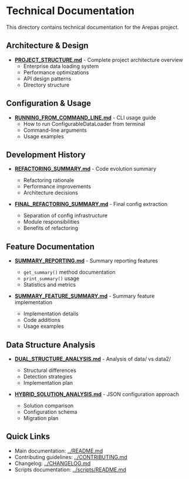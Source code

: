 # Technical Documentation

This directory contains technical documentation for the Arepas project.

## Architecture & Design

- **[PROJECT_STRUCTURE.md](PROJECT_STRUCTURE.md)** - Complete project architecture overview
  - Enterprise data loading system
  - Performance optimizations
  - API design patterns
  - Directory structure

## Configuration & Usage

- **[RUNNING_FROM_COMMAND_LINE.md](RUNNING_FROM_COMMAND_LINE.md)** - CLI usage guide
  - How to run ConfigurableDataLoader from terminal
  - Command-line arguments
  - Usage examples

## Development History

- **[REFACTORING_SUMMARY.md](REFACTORING_SUMMARY.md)** - Code evolution summary
  - Refactoring rationale
  - Performance improvements
  - Architecture decisions

- **[FINAL_REFACTORING_SUMMARY.md](FINAL_REFACTORING_SUMMARY.md)** - Final config extraction
  - Separation of config infrastructure
  - Module responsibilities
  - Benefits of refactoring

## Feature Documentation

- **[SUMMARY_REPORTING.md](SUMMARY_REPORTING.md)** - Summary reporting features
  - `get_summary()` method documentation
  - `print_summary()` usage
  - Statistics and metrics

- **[SUMMARY_FEATURE_SUMMARY.md](SUMMARY_FEATURE_SUMMARY.md)** - Summary feature implementation
  - Implementation details
  - Code additions
  - Usage examples

## Data Structure Analysis

- **[DUAL_STRUCTURE_ANALYSIS.md](DUAL_STRUCTURE_ANALYSIS.md)** - Analysis of data/ vs data2/
  - Structural differences
  - Detection strategies
  - Implementation plan

- **[HYBRID_SOLUTION_ANALYSIS.md](HYBRID_SOLUTION_ANALYSIS.md)** - JSON configuration approach
  - Solution comparison
  - Configuration schema
  - Migration plan

## Quick Links

- Main documentation: [../README.md](../README.md)
- Contributing guidelines: [../CONTRIBUTING.md](../CONTRIBUTING.md)
- Changelog: [../CHANGELOG.md](../CHANGELOG.md)
- Scripts documentation: [../scripts/README.md](../scripts/README.md)
